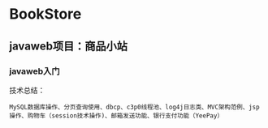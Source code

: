 # BookStore

## javaweb项目：商品小站 ##

### javaweb入门 ###

技术总结：

	MySQL数据库操作、分页查询使用、dbcp、c3p0线程池、log4j日志类、MVC架构范例、jsp操作、购物车（session技术操作)、邮箱发送功能、银行支付功能（YeePay） 
